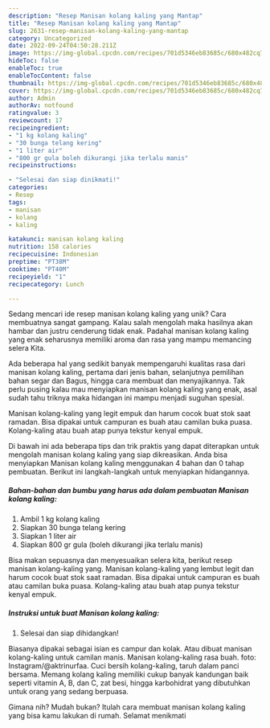 ```yaml
---
description: "Resep Manisan kolang kaling yang Mantap"
title: "Resep Manisan kolang kaling yang Mantap"
slug: 2631-resep-manisan-kolang-kaling-yang-mantap
category: Uncategorized
date: 2022-09-24T04:50:28.211Z
image: https://img-global.cpcdn.com/recipes/701d5346eb83685c/680x482cq70/manisan-kolang-kaling-foto-resep-utama.jpg
hideToc: false
enableToc: true
enableTocContent: false
thumbnail: https://img-global.cpcdn.com/recipes/701d5346eb83685c/680x482cq70/manisan-kolang-kaling-foto-resep-utama.jpg
cover: https://img-global.cpcdn.com/recipes/701d5346eb83685c/680x482cq70/manisan-kolang-kaling-foto-resep-utama.jpg
author: Admin
authorAv: notfound
ratingvalue: 3
reviewcount: 17
recipeingredient:
- "1 kg kolang kaling"
- "30 bunga telang kering"
- "1 liter air"
- "800 gr gula boleh dikurangi jika terlalu manis"
recipeinstructions:

- "Selesai dan siap dinikmati!"
categories:
- Resep
tags:
- manisan
- kolang
- kaling

katakunci: manisan kolang kaling 
nutrition: 158 calories
recipecuisine: Indonesian
preptime: "PT38M"
cooktime: "PT40M"
recipeyield: "1"
recipecategory: Lunch

---
```





Sedang mencari ide resep manisan kolang kaling yang unik? Cara membuatnya sangat gampang. Kalau salah mengolah maka hasilnya akan hambar dan justru cenderung tidak enak. Padahal manisan kolang kaling yang enak seharusnya memiliki aroma dan rasa yang mampu memancing selera Kita.





Ada beberapa hal yang sedikit banyak mempengaruhi kualitas rasa dari manisan kolang kaling, pertama dari jenis bahan, selanjutnya pemilihan bahan segar dan Bagus, hingga cara membuat dan menyajikannya. Tak perlu pusing kalau mau menyiapkan manisan kolang kaling yang enak,      asal sudah tahu triknya maka hidangan ini mampu menjadi suguhan spesial.














Manisan kolang-kaling yang legit empuk dan harum cocok buat stok saat ramadan. Bisa dipakai untuk campuran es buah atau camilan buka puasa. Kolang-kaling atau buah atap punya tekstur kenyal empuk.






Di bawah ini ada beberapa tips dan trik praktis yang dapat diterapkan untuk mengolah manisan kolang kaling yang siap dikreasikan. Anda bisa menyiapkan Manisan kolang kaling menggunakan 4 bahan dan 0 tahap pembuatan. Berikut ini langkah-langkah untuk menyiapkan hidangannya.

<!--inarticleads1-->

##### Bahan-bahan dan bumbu yang harus ada dalam pembuatan Manisan kolang kaling:

1. Ambil 1 kg kolang kaling
1. Siapkan 30 bunga telang kering
1. Siapkan 1 liter air
1. Siapkan 800 gr gula (boleh dikurangi jika terlalu manis)


Bisa makan sepuasnya dan menyesuaikan selera kita, berikut resep manisan kolang-kaling yang. Manisan kolang-kaling yang lembut legit dan harum cocok buat stok saat ramadan. Bisa dipakai untuk campuran es buah atau camilan buka puasa. Kolang-kaling atau buah atap punya tekstur kenyal empuk. 

<!--inarticleads2-->

##### Instruksi untuk buat Manisan kolang kaling:


1. Selesai dan siap dihidangkan!

Biasanya dipakai sebagai isian es campur dan kolak. Atau dibuat manisan kolang-kaling untuk camilan manis. Manisan kolang-kaling rasa buah. foto: Instagram/@aktrinurfaa. Cuci bersih kolang-kaling, taruh dalam panci bersama. Memang kolang kaling memiliki cukup banyak kandungan baik seperti vitamin A, B, dan C, zat besi, hingga karbohidrat yang dibutuhkan untuk orang yang sedang berpuasa. 

Gimana nih? Mudah bukan? Itulah cara membuat manisan kolang kaling yang bisa kamu lakukan di rumah. Selamat menikmati
